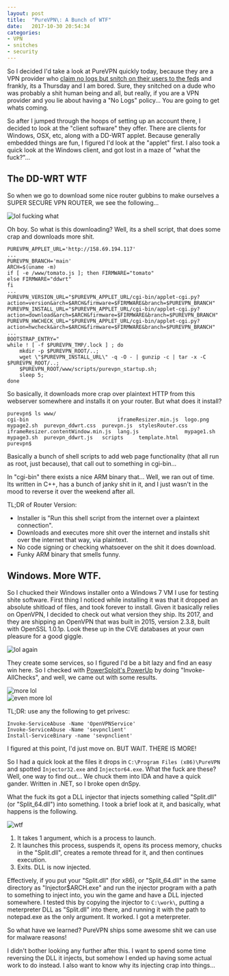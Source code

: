 ```yaml
---
layout: post
title:  "PureVPN\: A Bunch of WTF"
date:   2017-10-30 20:54:34
categories:
- VPN
- snitches
- security
---
```


So I decided I'd take a look at PureVPN quickly today, because they are a VPN provider who [claim no logs but snitch on their users to the feds](https://torrentfreak.com/purevpn-logs-helped-fbi-net-alleged-cyberstalker-171009/) and frankly, its a Thursday and I am bored. Sure, they snitched on a dude who was probably a shit human being and all, but really, if you are a VPN provider and you lie about having a "No Logs" policy... You are going to get whats coming.

So after I jumped through the hoops of setting up an account there, I decided to look at the "client software" they offer. There are clients for Windows, OSX, etc, along with a DD-WRT applet. Because generally embedded things are fun, I figured I'd look at the "applet" first. I also took a quick look at the Windows client, and got lost in a maze of "what the fuck?"...

## The DD-WRT WTF

So when we go to download some nice router gubbins to make ourselves a SUPER SECURE VPN ROUTER, we see the following...

![lol fucking what](https://raw.githubusercontent.com/0x27/0x27.github.io/master/images/Screenshot_2017-10-26_11-41-19.png)

Oh boy. So what is this downloading? Well, its a shell script, that does some crap and downloads more shit.

```
PUREVPN_APPLET_URL='http://158.69.194.117'
...
PUREVPN_BRANCH='main'
ARCH=$(uname -m)
if [ -e /www/tomato.js ]; then FIRMWARE="tomato"
else FIRMWARE="ddwrt"
fi
...
PUREVPN_VERSION_URL="$PUREVPN_APPLET_URL/cgi-bin/applet-cgi.py?action=version&arch=$ARCH&firmware=$FIRMWARE&branch=$PUREVPN_BRANCH"
PUREVPN_INSTALL_URL="$PUREVPN_APPLET_URL/cgi-bin/applet-cgi.py?action=download&arch=$ARCH&firmware=$FIRMWARE&branch=$PUREVPN_BRANCH"
PUREVPN_HWCHECK_URL="$PUREVPN_APPLET_URL/cgi-bin/applet-cgi.py?action=hwcheck&arch=$ARCH&firmware=$FIRMWARE&branch=$PUREVPN_BRANCH"
...
BOOTSTRAP_ENTRY="
while ! [ -f $PUREVPN_TMP/.lock ] ; do
    mkdir -p $PUREVPN_ROOT/..;
    wget \"$PUREVPN_INSTALL_URL\" -q -O - | gunzip -c | tar -x -C $PUREVPN_ROOT/..;
    $PUREVPN_ROOT/www/scripts/purevpn_startup.sh;
    sleep 5;
done
```

So basically, it downloads more crap over plaintext HTTP from this webserver somewhere and installs it on your router. But what does it install?

```
purevpn$ ls www/
cgi-bin                             iframeResizer.min.js  logo.png    mypage2.sh  purevpn_ddwrt.css  purevpn.js  stylesRouter.css
iframeResizer.contentWindow.min.js  lang.js               mypage1.sh  mypage3.sh  purevpn_ddwrt.js   scripts     template.html
purevpn$
```

Basically a bunch of shell scripts to add web page functionality (that all run as root, just because), that call out to something in cgi-bin...

In "cgi-bin" there exists a nice ARM binary that... Well, we ran out of time. Its written in C++, has a bunch of janky shit in it, and I just wasn't in the mood to reverse it over the weekend after all.

TL;DR of Router Version:
- Installer is "Run this shell script from the internet over a plaintext connection".
- Downloads and executes more shit over the internet and installs shit over the internet that way, via plaintext.
- No code signing or checking whatsoever on the shit it does download.
- Funky ARM binary that smells funny.

## Windows. More WTF.

So I chucked their Windows installer onto a Windows 7 VM I use for testing shite software. First thing I noticed while installing it was that it dropped an absolute shitload of files, and took forever to install. Given it basically relies on OpenVPN, I decided to check out what version they ship. Its 2017, and they are shipping an OpenVPN that was built in 2015, version 2.3.8, built with OpenSSL 1.0.1p. Look these up in the CVE databases at your own pleasure for a good giggle.

![lol again](https://raw.githubusercontent.com/0x27/0x27.github.io/master/images/Screenshot_2017-10-26_11-50-23.png)

They create some services, so I figured I'd be a bit lazy and find an easy win here. So I checked with [PowerSploit's PowerUp](https://github.com/PowerShellMafia/PowerSploit/tree/master/Privesc) by doing "Invoke-AllChecks", and well, we came out with some results.

![more lol](https://raw.githubusercontent.com/0x27/0x27.github.io/master/images/Screenshot_2017-10-26_11-59-41.png)  
![even more lol](https://raw.githubusercontent.com/0x27/0x27.github.io/master/images/Screenshot_2017-10-26_12-05-16.png)  

TL;DR: use any the following to get privesc:
```
Invoke-ServiceAbuse -Name 'OpenVPNService'
Invoke-ServiceAbuse -Name 'sevpnclient'
Install-ServiceBinary -name 'sevpnclient'
```

I figured at this point, I'd just move on. BUT WAIT. THERE IS MORE!

So I had a quick look at the files it drops in ```C:\Program Files (x86)\PureVPN``` and spotted ```Injector32.exe``` and ```Injector64.exe```. What the fuck are these? Well, one way to find out... We chuck them into IDA and have a quick gander. Written in .NET, so I broke open dnSpy.

What the fuck its got a DLL injector that injects something called "Split.dll" (or "Split_64.dll") into something. I took a brief look at it, and basically, what happens is the following.

![wtf](https://raw.githubusercontent.com/0x27/0x27.github.io/master/images/Screenshot_2017-10-26_13-35-43.png)

1. It takes 1 argument, which is a process to launch.
2. It launches this process, suspends it, opens its process memory, chucks in the "Split.dll", creates a remote thread for it, and then continues execution.
3. Exits. DLL is now injected.

Effectively, if you put your "Split.dll" (for x86), or "Split_64.dll" in the same directory as "Injector$ARCH.exe" and run the injector program with a path to something to inject into, you win the game and have a DLL injected somewhere. I tested this by copying the injector to ```C:\work\```, putting a meterpreter DLL as "Split.dll" into there, and running it with the path to notepad.exe as the only argument. It worked. I got a meterpreter.

So what have we learned? PureVPN ships some awesome shit we can use for malware reasons!

I didn't bother looking any further after this. I want to spend some time reversing the DLL it injects, but somehow I ended up having some actual work to do instead. I also want to know why its injecting crap into things...
